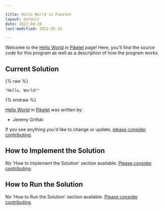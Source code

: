 ```yaml
---

title: Hello World in Pikelet
layout: default
date: 2022-04-28
last-modified: 2022-05-16

---
```


Welcome to the [Hello World](https://sampleprograms.io/projects/hello-world) in [Pikelet](https://sampleprograms.io/languages/pikelet) page! Here, you'll find the source code for this program as well as a description of how the program works.

## Current Solution

{% raw %}

```pikelet
"Hello, World!"
```

{% endraw %}

[Hello World](https://sampleprograms.io/projects/hello-world) in [Pikelet](https://sampleprograms.io/languages/pikelet) was written by:

- Jeremy Grifski

If you see anything you'd like to change or update, [please consider contributing](https://github.com/TheRenegadeCoder/sample-programs).

## How to Implement the Solution

No 'How to Implement the Solution' section available. [Please consider contributing](https://github.com/TheRenegadeCoder/sample-programs-website).

## How to Run the Solution

No 'How to Run the Solution' section available. [Please consider contributing](https://github.com/TheRenegadeCoder/sample-programs-website).